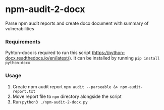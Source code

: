 # npm-audit-2-docx

Parse npm audit reports and create docx document with summary of vulnerabilities

### Requirements
Pyhton-docx is required to run this script (https://python-docx.readthedocs.io/en/latest/). It can be installed by running ```pip install python-docx```

### Usage
1. Create npm audit report ```npm audit --parseable &> npm-audit-report.txt```
2. Move report file to ```npm``` directory alongside the script
3. Run ```python3 ./npm-audit-2-docx.py```
